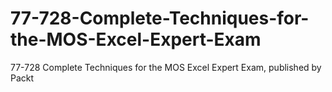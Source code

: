 


# 77-728-Complete-Techniques-for-the-MOS-Excel-Expert-Exam
77-728 Complete Techniques for the MOS Excel Expert Exam, published by Packt
